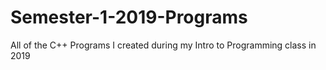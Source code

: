 # Semester-1-2019-Programs
All of the C++ Programs I created during my Intro to Programming class in 2019
